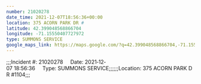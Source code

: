 ```yaml
---
number: 21020278
date_time: 2021-12-07T18:56:36+00:00
location: 375 ACORN PARK DR #
latitude: 42.399048568866704
longitude: -71.15550407727972
type: SUMMONS SERVICE
google_maps_link: https://maps.google.com/?q=42.399048568866704,-71.15550407727972
---
```


;;;Incident #: 21020278     Date: 2021‐12‐07 18:56:36     Type: SUMMONS SERVICE;;;;;;Location: 375 ACORN PARK DR #1104;;;
